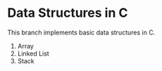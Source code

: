 # Data Structures in C

This branch implements basic data structures in C.

1. Array
2. Linked List
3. Stack
